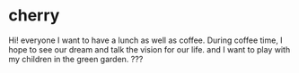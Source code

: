 # cherry
Hi!  everyone 
I want to have a lunch as well as coffee.
During coffee time, I hope to see our dream and talk the vision for our life.
and I want to play with my children in the green garden.
???
